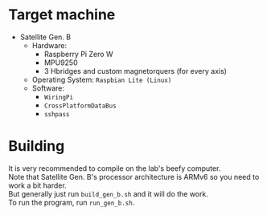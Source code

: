 # Target machine
- Satellite Gen. B
    - Hardware:
        - Raspberry Pi Zero W
        - MPU9250
        - 3 Hbridges and custom magnetorquers (for every axis)
    - Operating System: `Raspbian Lite (Linux)`
    - Software:
        - `WiringPi`
        - `CrossPlatformDataBus`
        - `sshpass`

# Building
It is very recommended to compile on the lab's beefy computer.  
Note that Satellite Gen. B's processor architecture is ARMv6 so you need to work a bit harder.  
But generally just run `build_gen_b.sh` and it will do the work.  
To run the program, run `run_gen_b.sh`.
